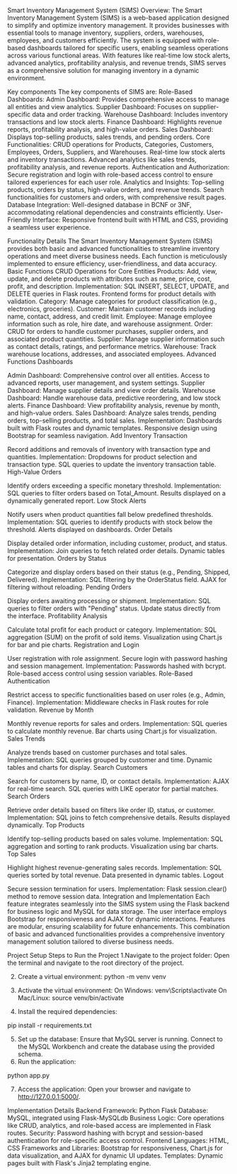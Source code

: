 
Smart Inventory Management System (SIMS)
Overview: 
The Smart Inventory Management System (SIMS) is a web-based application designed to simplify and optimize inventory management. It provides businesses with essential tools to manage inventory, suppliers, orders, warehouses, employees, and customers efficiently. The system is equipped with role-based dashboards tailored for specific users, enabling seamless operations across various functional areas.
With features like real-time low stock alerts, advanced analytics, profitability analysis, and revenue trends, SIMS serves as a comprehensive solution for managing inventory in a dynamic environment.

Key components
The key components of SIMS are:
Role-Based Dashboards:
Admin Dashboard: Provides comprehensive access to manage all entities and view analytics.
Supplier Dashboard: Focuses on supplier-specific data and order tracking.
Warehouse Dashboard: Includes inventory transactions and low stock alerts.
Finance Dashboard: Highlights revenue reports, profitability analysis, and high-value orders.
Sales Dashboard: Displays top-selling products, sales trends, and pending orders.
Core Functionalities:
CRUD operations for Products, Categories, Customers, Employees, Orders, Suppliers, and Warehouses.
Real-time low stock alerts and inventory transactions.
Advanced analytics like sales trends, profitability analysis, and revenue reports.
Authentication and Authorization:
Secure registration and login with role-based access control to ensure tailored experiences for each user role.
Analytics and Insights:
Top-selling products, orders by status, high-value orders, and revenue trends.
Search functionalities for customers and orders, with comprehensive result pages.
Database Integration:
Well-designed database in BCNF or 3NF, accommodating relational dependencies and constraints efficiently.
User-Friendly Interface:
Responsive frontend built with HTML and CSS, providing a seamless user experience.

Functionality Details
The Smart Inventory Management System (SIMS) provides both basic and advanced functionalities to streamline inventory operations and meet diverse business needs. Each function is meticulously implemented to ensure efficiency, user-friendliness, and data accuracy.
Basic Functions
CRUD Operations for Core Entities
Products:
Add, view, update, and delete products with attributes such as name, price, cost, profit, and description.
Implementation:
SQL INSERT, SELECT, UPDATE, and DELETE queries in Flask routes.
Frontend forms for product details with validation.
Category:
Manage categories for product classification (e.g., electronics, groceries).
Customer:
Maintain customer records including name, contact, address, and credit limit.
Employee:
Manage employee information such as role, hire date, and warehouse assignment.
Order:
CRUD for orders to handle customer purchases, supplier orders, and associated product quantities.
Supplier:
Manage supplier information such as contact details, ratings, and performance metrics.
Warehouse:
Track warehouse locations, addresses, and associated employees.
Advanced Functions
Dashboards


Admin Dashboard:
Comprehensive control over all entities.
Access to advanced reports, user management, and system settings.
Supplier Dashboard:
Manage supplier details and view order details.
Warehouse Dashboard:
Handle warehouse data, predictive reordering, and low stock alerts.
Finance Dashboard:
View profitability analysis, revenue by month, and high-value orders.
Sales Dashboard:
Analyze sales trends, pending orders, top-selling products, and total sales.
Implementation:
Dashboards built with Flask routes and dynamic templates.
Responsive design using Bootstrap for seamless navigation.
Add Inventory Transaction


Record additions and removals of inventory with transaction type and quantities.
Implementation:
Dropdowns for product selection and transaction type.
SQL queries to update the inventory transaction table.
High-Value Orders


Identify orders exceeding a specific monetary threshold.
Implementation:
SQL queries to filter orders based on Total_Amount.
Results displayed on a dynamically generated report.
Low Stock Alerts


Notify users when product quantities fall below predefined thresholds.
Implementation:
SQL queries to identify products with stock below the threshold.
Alerts displayed on dashboards.
Order Details


Display detailed order information, including customer, product, and status.
Implementation:
Join queries to fetch related order details.
Dynamic tables for presentation.
Orders by Status


Categorize and display orders based on their status (e.g., Pending, Shipped, Delivered).
Implementation:
SQL filtering by the OrderStatus field.
AJAX for filtering without reloading.
Pending Orders


Display orders awaiting processing or shipment.
Implementation:
SQL queries to filter orders with "Pending" status.
Update status directly from the interface.
Profitability Analysis


Calculate total profit for each product or category.
Implementation:
SQL aggregation (SUM) on the profit of sold items.
Visualization using Chart.js for bar and pie charts.
Registration and Login


User registration with role assignment.
Secure login with password hashing and session management.
Implementation:
Passwords hashed with bcrypt.
Role-based access control using session variables.
Role-Based Authentication


Restrict access to specific functionalities based on user roles (e.g., Admin, Finance).
Implementation:
Middleware checks in Flask routes for role validation.
Revenue by Month


Monthly revenue reports for sales and orders.
Implementation:
SQL queries to calculate monthly revenue.
Bar charts using Chart.js for visualization.
Sales Trends


Analyze trends based on customer purchases and total sales.
Implementation:
SQL queries grouped by customer and time.
Dynamic tables and charts for display.
Search Customers


Search for customers by name, ID, or contact details.
Implementation:
AJAX for real-time search.
SQL queries with LIKE operator for partial matches.
Search Orders


Retrieve order details based on filters like order ID, status, or customer.
Implementation:
SQL joins to fetch comprehensive details.
Results displayed dynamically.
Top Products


Identify top-selling products based on sales volume.
Implementation:
SQL aggregation and sorting to rank products.
Visualization using bar charts.
Top Sales


Highlight highest revenue-generating sales records.
Implementation:
SQL queries sorted by total revenue.
Data presented in dynamic tables.
Logout


Secure session termination for users.
Implementation:
Flask session.clear() method to remove session data.
Integration and Implementation
Each feature integrates seamlessly into the SIMS system using the Flask backend for business logic and MySQL for data storage.
The user interface employs Bootstrap for responsiveness and AJAX for dynamic interactions.
Features are modular, ensuring scalability for future enhancements.
This combination of basic and advanced functionalities provides a comprehensive inventory management solution tailored to diverse business needs.

Project Setup
Steps to Run the Project
1.Navigate to the project folder: Open the terminal and navigate to the root directory of the project.


2. Create a virtual environment:
 python -m venv venv
3. Activate the virtual environment:
On Windows:
 venv\Scripts\activate
On Mac/Linux:
 source venv/bin/activate

4. Install the required dependencies:

 pip install -r requirements.txt

5. Set up the database:
Ensure that MySQL server is running.
Connect to the MySQL Workbench and create the database using the provided schema.
6. Run the application:

 python app.py

7. Access the application: Open your browser and navigate to http://127.0.0.1:5000/.



Implementation Details
Backend
Framework: Python Flask
Database: MySQL, integrated using Flask-MySQLdb
Business Logic: Core operations like CRUD, analytics, and role-based access are implemented in Flask routes.
Security: Password hashing with bcrypt and session-based authentication for role-specific access control.
Frontend
Languages: HTML, CSS
Frameworks and Libraries: Bootstrap for responsiveness, Chart.js for data visualization, and AJAX for dynamic UI updates.
Templates: Dynamic pages built with Flask's Jinja2 templating engine.

